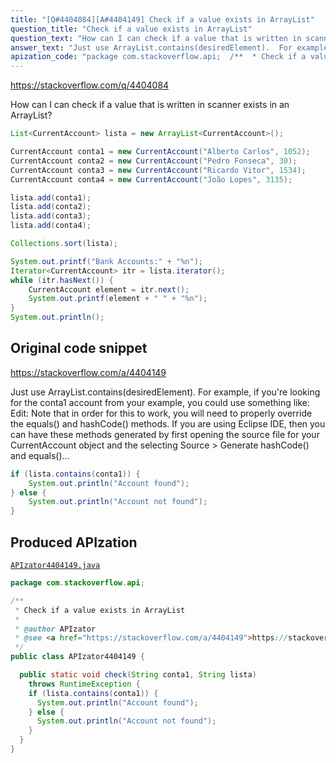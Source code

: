 ```yaml
---
title: "[Q#4404084][A#4404149] Check if a value exists in ArrayList"
question_title: "Check if a value exists in ArrayList"
question_text: "How can I can check if a value that is written in scanner exists in  an ArrayList?"
answer_text: "Just use ArrayList.contains(desiredElement).  For example, if you're looking for the conta1 account from your example, you could use something like: Edit: Note that in order for this to work, you will need to properly override the equals() and hashCode() methods. If you are using Eclipse IDE, then you can have these methods generated by first opening the source file for your CurrentAccount object and the selecting Source > Generate hashCode() and equals()..."
apization_code: "package com.stackoverflow.api;  /**  * Check if a value exists in ArrayList  *  * @author APIzator  * @see <a href=\"https://stackoverflow.com/a/4404149\">https://stackoverflow.com/a/4404149</a>  */ public class APIzator4404149 {    public static void check(String conta1, String lista)     throws RuntimeException {     if (lista.contains(conta1)) {       System.out.println(\"Account found\");     } else {       System.out.println(\"Account not found\");     }   } }"
---
```


https://stackoverflow.com/q/4404084

How can I can check if a value that is written in scanner exists in  an ArrayList?


```java
List<CurrentAccount> lista = new ArrayList<CurrentAccount>();

CurrentAccount conta1 = new CurrentAccount("Alberto Carlos", 1052);
CurrentAccount conta2 = new CurrentAccount("Pedro Fonseca", 30);
CurrentAccount conta3 = new CurrentAccount("Ricardo Vitor", 1534);
CurrentAccount conta4 = new CurrentAccount("João Lopes", 3135);

lista.add(conta1);
lista.add(conta2);
lista.add(conta3);
lista.add(conta4);

Collections.sort(lista);

System.out.printf("Bank Accounts:" + "%n");
Iterator<CurrentAccount> itr = lista.iterator();
while (itr.hasNext()) {
    CurrentAccount element = itr.next();
    System.out.printf(element + " " + "%n");
}
System.out.println();
```


## Original code snippet

https://stackoverflow.com/a/4404149

Just use ArrayList.contains(desiredElement).  For example, if you&#x27;re looking for the conta1 account from your example, you could use something like:
Edit:
Note that in order for this to work, you will need to properly override the equals() and hashCode() methods. If you are using Eclipse IDE, then you can have these methods generated by first opening the source file for your CurrentAccount object and the selecting Source &gt; Generate hashCode() and equals()...

```java
if (lista.contains(conta1)) {
    System.out.println("Account found");
} else {
    System.out.println("Account not found");
}
```

## Produced APIzation

[`APIzator4404149.java`](https://github.com/pasqualesalza/apization-temp-data/raw/master/apizations/java/APIzator4404149.java)

```java
package com.stackoverflow.api;

/**
 * Check if a value exists in ArrayList
 *
 * @author APIzator
 * @see <a href="https://stackoverflow.com/a/4404149">https://stackoverflow.com/a/4404149</a>
 */
public class APIzator4404149 {

  public static void check(String conta1, String lista)
    throws RuntimeException {
    if (lista.contains(conta1)) {
      System.out.println("Account found");
    } else {
      System.out.println("Account not found");
    }
  }
}

```